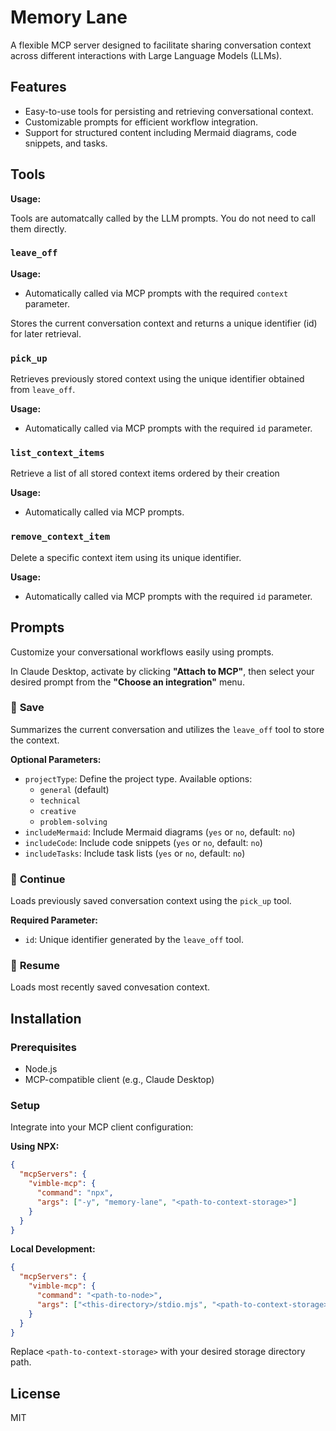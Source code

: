 # Memory Lane

A flexible MCP server designed to facilitate sharing conversation context across different interactions with Large Language Models (LLMs).

## Features

- Easy-to-use tools for persisting and retrieving conversational context.
- Customizable prompts for efficient workflow integration.
- Support for structured content including Mermaid diagrams, code snippets, and tasks.

## Tools

**Usage:**

Tools are automatcally called by the LLM prompts. You do not need to call them directly.

### `leave_off`

**Usage:**

- Automatically called via MCP prompts with the required `context` parameter.

Stores the current conversation context and returns a unique identifier (id) for later retrieval.

### `pick_up`

Retrieves previously stored context using the unique identifier obtained from `leave_off`.

**Usage:**

- Automatically called via MCP prompts with the required `id` parameter.

### `list_context_items`

Retrieve a list of all stored context items ordered by their creation

**Usage:**

- Automatically called via MCP prompts.

### `remove_context_item`

Delete a specific context item using its unique identifier.

**Usage:**

- Automatically called via MCP prompts with the required `id` parameter.

## Prompts

Customize your conversational workflows easily using prompts.

In Claude Desktop, activate by clicking **"Attach to MCP"**, then select your desired prompt from the **"Choose an integration"** menu.

### 💾 **Save**

Summarizes the current conversation and utilizes the `leave_off` tool to store the context.

**Optional Parameters:**

- `projectType`: Define the project type. Available options:
  - `general` (default)
  - `technical`
  - `creative`
  - `problem-solving`
- `includeMermaid`: Include Mermaid diagrams (`yes` or `no`, default: `no`)
- `includeCode`: Include code snippets (`yes` or `no`, default: `no`)
- `includeTasks`: Include task lists (`yes` or `no`, default: `no`)

### 📂 **Continue**

Loads previously saved conversation context using the `pick_up` tool.

**Required Parameter:**

- `id`: Unique identifier generated by the `leave_off` tool.

### 📂 **Resume**

Loads most recently saved convesation context.

## Installation

### Prerequisites

- Node.js
- MCP-compatible client (e.g., Claude Desktop)

### Setup

Integrate into your MCP client configuration:

**Using NPX:**

```json
{
  "mcpServers": {
    "vimble-mcp": {
      "command": "npx",
      "args": ["-y", "memory-lane", "<path-to-context-storage>"]
    }
  }
}
```

**Local Development:**

```json
{
  "mcpServers": {
    "vimble-mcp": {
      "command": "<path-to-node>",
      "args": ["<this-directory>/stdio.mjs", "<path-to-context-storage>"]
    }
  }
}
```

Replace `<path-to-context-storage>` with your desired storage directory path.

## License

MIT

